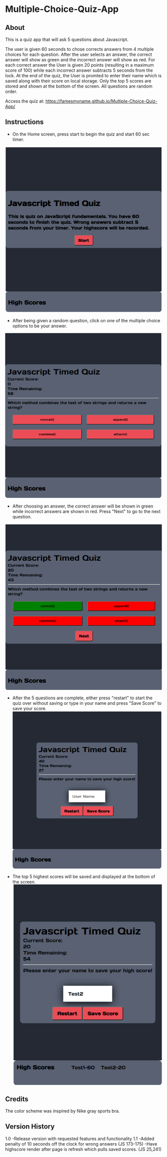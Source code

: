 # Multiple-Choice-Quiz-App

## About
This is a quiz app that will ask 5 questions about Javascript.

The user is given 60 seconds to chose corrects answers from 4 multiple choices for each question.
After the user selects an answer, the correct answer will show as green and the incorrect answer will show as red.
For each correct answer the User is given 20 points (resulting in a maximum score of 100) while each incorrect answer subtracts 5 seconds from the lock.
At the end of the quiz, the User is promted to enter their name which is saved along with their score on local storage. Only the top 5 scores are stored and shown at the bottom of the screen.
All questions are random order.

Access the quiz at:
https://famesmyname.github.io/Multiple-Choice-Quiz-App/

## Instructions

* On the Home screen, press start to begin the quiz and start 60 sec timer.

![Screenshot of home screen](./assets/images/jsquiz_screenshot1.png)


* After being given a random question, click on one of the multiple choice options to be your answer.

![Screenshot of home screen](./assets/images/jsquiz_screenshot2.png)


* After choosing an answer, the correct answer will be shown in green while incorrect answers are shown in red. Press "Next" to go to the next question.

![Screenshot of home screen](./assets/images/jsquiz_screenshot3.png)


* After the 5 questions are complete, either press "restart" to start the quiz over without saving or type in your name and press "Save Score" to save your score.
![Screenshot of home screen](./assets/images/jsquiz_screenshot4.png)


* The top 5 highest scores will be saved and displayed at the bottom of the screen.
![Screenshot of home screen](./assets/images/jsquiz_screenshot5.png)

## Credits

The color scheme was inspired by Nike gray sports bra.

## Version History

1.0     -Release version with requested features and functionality
1.1     -Added penalty of 10 seconds off the clock for wrong answers (JS 173-175)
        -Have highscore render after page is refresh which pulls saved scores. (JS 25,241)
